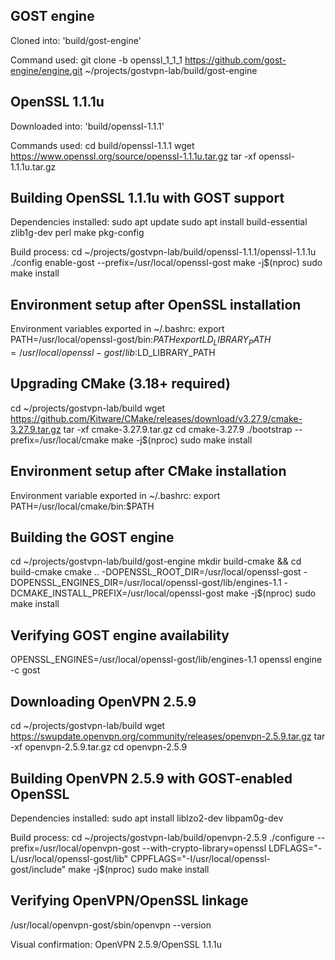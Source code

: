 ## GOST engine

Cloned into: 'build/gost-engine'

Command used: git clone -b openssl_1_1_1 https://github.com/gost-engine/engine.git ~/projects/gostvpn-lab/build/gost-engine

## OpenSSL 1.1.1u

Downloaded into: 'build/openssl-1.1.1'

Commands used:
cd build/openssl-1.1.1
wget https://www.openssl.org/source/openssl-1.1.1u.tar.gz
tar -xf openssl-1.1.1u.tar.gz 

## Building OpenSSL 1.1.1u with GOST support

Dependencies installed:
sudo apt update
sudo apt install build-essential zlib1g-dev perl make pkg-config

Build process:
cd ~/projects/gostvpn-lab/build/openssl-1.1.1/openssl-1.1.1u
./config enable-gost --prefix=/usr/local/openssl-gost
make -j$(nproc)
sudo make install

## Environment setup after OpenSSL installation

Environment variables exported in ~/.bashrc:
export PATH=/usr/local/openssl-gost/bin:$PATH
export LD_LIBRARY_PATH=/usr/local/openssl-gost/lib:$LD_LIBRARY_PATH

## Upgrading CMake (3.18+ required)

cd ~/projects/gostvpn-lab/build
wget https://github.com/Kitware/CMake/releases/download/v3.27.9/cmake-3.27.9.tar.gz
tar -xf cmake-3.27.9.tar.gz
cd cmake-3.27.9
./bootstrap --prefix=/usr/local/cmake
make -j$(nproc)
sudo make install

## Environment setup after CMake installation

Environment variable exported in ~/.bashrc:
export PATH=/usr/local/cmake/bin:$PATH

## Building the GOST engine

cd ~/projects/gostvpn-lab/build/gost-engine
mkdir build-cmake && cd build-cmake
cmake .. -DOPENSSL_ROOT_DIR=/usr/local/openssl-gost -DOPENSSL_ENGINES_DIR=/usr/local/openssl-gost/lib/engines-1.1 -DCMAKE_INSTALL_PREFIX=/usr/local/openssl-gost
make -j$(nproc)
sudo make install

## Verifying GOST engine availability

OPENSSL_ENGINES=/usr/local/openssl-gost/lib/engines-1.1 openssl engine -c gost

## Downloading OpenVPN 2.5.9

cd ~/projects/gostvpn-lab/build
wget https://swupdate.openvpn.org/community/releases/openvpn-2.5.9.tar.gz
tar -xf openvpn-2.5.9.tar.gz
cd openvpn-2.5.9

## Building OpenVPN 2.5.9 with GOST-enabled OpenSSL

Dependencies installed:
sudo apt install liblzo2-dev libpam0g-dev

Build process:
cd ~/projects/gostvpn-lab/build/openvpn-2.5.9
./configure --prefix=/usr/local/openvpn-gost --with-crypto-library=openssl LDFLAGS="-L/usr/local/openssl-gost/lib" CPPFLAGS="-I/usr/local/openssl-gost/include"
make -j$(nproc)
sudo make install

## Verifying OpenVPN/OpenSSL linkage

/usr/local/openvpn-gost/sbin/openvpn --version

Visual confirmation: OpenVPN 2.5.9/OpenSSL 1.1.1u
